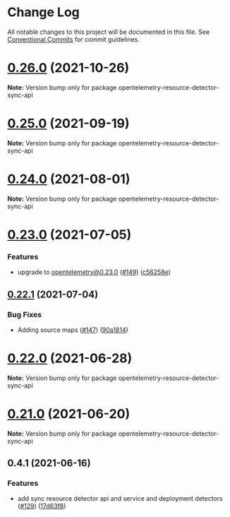 # Change Log

All notable changes to this project will be documented in this file.
See [Conventional Commits](https://conventionalcommits.org) for commit guidelines.

# [0.26.0](https://github.com/aspecto-io/opentelemetry-ext-js/compare/opentelemetry-resource-detector-sync-api@0.25.0...opentelemetry-resource-detector-sync-api@0.26.0) (2021-10-26)

**Note:** Version bump only for package opentelemetry-resource-detector-sync-api





# [0.25.0](https://github.com/aspecto-io/opentelemetry-ext-js/compare/opentelemetry-resource-detector-sync-api@0.24.0...opentelemetry-resource-detector-sync-api@0.25.0) (2021-09-19)

**Note:** Version bump only for package opentelemetry-resource-detector-sync-api





# [0.24.0](https://github.com/aspecto-io/opentelemetry-ext-js/compare/opentelemetry-resource-detector-sync-api@0.23.0...opentelemetry-resource-detector-sync-api@0.24.0) (2021-08-01)

**Note:** Version bump only for package opentelemetry-resource-detector-sync-api





# [0.23.0](https://github.com/aspecto-io/opentelemetry-ext-js/compare/opentelemetry-resource-detector-sync-api@0.22.1...opentelemetry-resource-detector-sync-api@0.23.0) (2021-07-05)


### Features

* upgrade to opentelemetry@0.23.0 ([#149](https://github.com/aspecto-io/opentelemetry-ext-js/issues/149)) ([c56258e](https://github.com/aspecto-io/opentelemetry-ext-js/commit/c56258eba8885fa7ac9a2d26e4860c30f33fe513))





## [0.22.1](https://github.com/aspecto-io/opentelemetry-ext-js/compare/opentelemetry-resource-detector-sync-api@0.22.0...opentelemetry-resource-detector-sync-api@0.22.1) (2021-07-04)


### Bug Fixes

* Adding source maps ([#147](https://github.com/aspecto-io/opentelemetry-ext-js/issues/147)) ([90a1814](https://github.com/aspecto-io/opentelemetry-ext-js/commit/90a1814f30b1fbc78a10e6f9e2f7acd7d798e53a))





# [0.22.0](https://github.com/aspecto-io/opentelemetry-ext-js/compare/opentelemetry-resource-detector-sync-api@0.21.0...opentelemetry-resource-detector-sync-api@0.22.0) (2021-06-28)

**Note:** Version bump only for package opentelemetry-resource-detector-sync-api





# [0.21.0](https://github.com/aspecto-io/opentelemetry-ext-js/compare/opentelemetry-resource-detector-sync-api@0.4.1...opentelemetry-resource-detector-sync-api@0.21.0) (2021-06-20)

**Note:** Version bump only for package opentelemetry-resource-detector-sync-api





## 0.4.1 (2021-06-16)


### Features

* add sync resource detector api and service and deployment detectors ([#129](https://github.com/aspecto-io/opentelemetry-ext-js/issues/129)) ([17d63f8](https://github.com/aspecto-io/opentelemetry-ext-js/commit/17d63f87e8103fecd9f6f906eed9931e2f5a4aaa))
